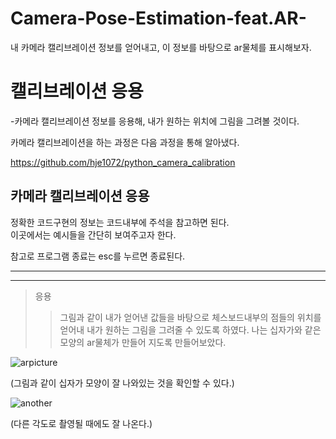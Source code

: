# Camera-Pose-Estimation-feat.AR-
내 카메라 캘리브레이션 정보를 얻어내고, 이 정보를 바탕으로 ar물체를 표시해보자.

캘리브레이션 응용
============================
-카메라 캘리브레이션 정보를 응용해, 내가 원하는 위치에 그림을 그려볼 것이다. <br/>

카메라 캘리브레이션을 하는 과정은 다음 과정을 통해 알아냈다. <br/>

https://github.com/hje1072/python_camera_calibration

카메라 캘리브레이션 응용
--------------------------
정확한 코드구현의 정보는 코드내부에 주석을 참고하면 된다. <br/>
이곳에서는 예시들을 간단히 보여주고자 한다. <br/>

  참고로 프로그램 종료는 esc를 누르면 종료된다. 
* * *
* * *
> 응용
>  >  그림과 같이 내가 얻어낸 값들을 바탕으로 체스보드내부의 점들의 위치를 얻어내 내가 원하는 그림을 그려줄 수 있도록 하였다. 나는 십자가와 같은 모양의 ar물체가 만들어 지도록 만들어보았다.  




![arpicture](https://github.com/hje1072/Camera-Pose-Estimation-feat.AR-/assets/71210590/f13b3db2-1518-4a6c-becd-432976299d36)

(그림과 같이 십자가 모양이 잘 나와있는 것을 확인할 수 있다.)

![another](https://github.com/hje1072/Camera-Pose-Estimation-feat.AR-/assets/71210590/01b3a561-ff2d-47c4-ad49-b1013c49a391)

(다른 각도로 촬영될 때에도 잘 나온다.)
